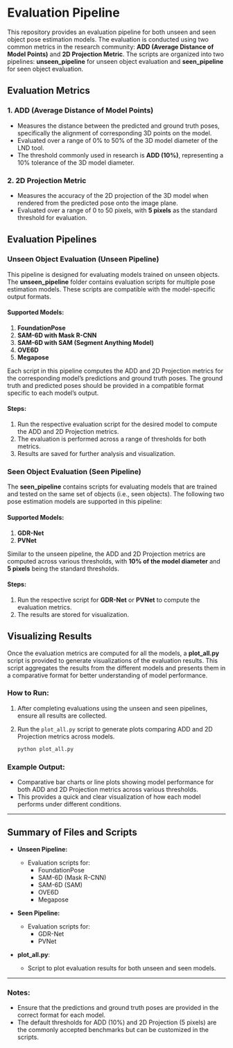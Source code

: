 # Evaluation Pipeline

This repository provides an evaluation pipeline for both unseen and seen object pose estimation models. The evaluation is conducted using two common metrics in the research community: **ADD (Average Distance of Model Points)** and **2D Projection Metric**. The scripts are organized into two pipelines: **unseen_pipeline** for unseen object evaluation and **seen_pipeline** for seen object evaluation.

## Evaluation Metrics

### 1. **ADD (Average Distance of Model Points)**
   - Measures the distance between the predicted and ground truth poses, specifically the alignment of corresponding 3D points on the model.
   - Evaluated over a range of 0% to 50% of the 3D model diameter of the LND tool.
   - The threshold commonly used in research is **ADD (10%)**, representing a 10% tolerance of the 3D model diameter.

### 2. **2D Projection Metric**
   - Measures the accuracy of the 2D projection of the 3D model when rendered from the predicted pose onto the image plane.
   - Evaluated over a range of 0 to 50 pixels, with **5 pixels** as the standard threshold for evaluation.

## Evaluation Pipelines

### Unseen Object Evaluation (Unseen Pipeline)

This pipeline is designed for evaluating models trained on unseen objects. The **unseen_pipeline** folder contains evaluation scripts for multiple pose estimation models. These scripts are compatible with the model-specific output formats.

#### Supported Models:
1. **FoundationPose**
2. **SAM-6D with Mask R-CNN**
3. **SAM-6D with SAM (Segment Anything Model)**
4. **OVE6D**
5. **Megapose**

Each script in this pipeline computes the ADD and 2D Projection metrics for the corresponding model’s predictions and ground truth poses. The ground truth and predicted poses should be provided in a compatible format specific to each model’s output.

#### Steps:
1. Run the respective evaluation script for the desired model to compute the ADD and 2D Projection metrics.
2. The evaluation is performed across a range of thresholds for both metrics.
3. Results are saved for further analysis and visualization.

### Seen Object Evaluation (Seen Pipeline)

The **seen_pipeline** contains scripts for evaluating models that are trained and tested on the same set of objects (i.e., seen objects). The following two pose estimation models are supported in this pipeline:

#### Supported Models:
1. **GDR-Net**
2. **PVNet**

Similar to the unseen pipeline, the ADD and 2D Projection metrics are computed across various thresholds, with **10% of the model diameter** and **5 pixels** being the standard thresholds.

#### Steps:
1. Run the respective script for **GDR-Net** or **PVNet** to compute the evaluation metrics.
2. The results are stored for visualization.

## Visualizing Results

Once the evaluation metrics are computed for all the models, a **plot_all.py** script is provided to generate visualizations of the evaluation results. This script aggregates the results from the different models and presents them in a comparative format for better understanding of model performance.

### How to Run:
1. After completing evaluations using the unseen and seen pipelines, ensure all results are collected.
2. Run the `plot_all.py` script to generate plots comparing ADD and 2D Projection metrics across models.

   ```bash
   python plot_all.py
   ```

### Example Output:
- Comparative bar charts or line plots showing model performance for both ADD and 2D Projection metrics across various thresholds.
- This provides a quick and clear visualization of how each model performs under different conditions.

---

## Summary of Files and Scripts

- **Unseen Pipeline:**
  - Evaluation scripts for:
    - FoundationPose
    - SAM-6D (Mask R-CNN)
    - SAM-6D (SAM)
    - OVE6D
    - Megapose

- **Seen Pipeline:**
  - Evaluation scripts for:
    - GDR-Net
    - PVNet

- **plot_all.py**: 
  - Script to plot evaluation results for both unseen and seen models.

---

### Notes:
- Ensure that the predictions and ground truth poses are provided in the correct format for each model.
- The default thresholds for ADD (10%) and 2D Projection (5 pixels) are the commonly accepted benchmarks but can be customized in the scripts.
